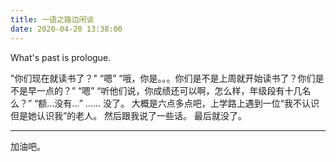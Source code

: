 ```yaml
---
title: 一语之路边闲谈
date: 2020-04-20 13:38:00
---
```

What's past is prologue.

<!--more-->

"你们现在就读书了？"
“嗯”
“哦，你是。。。你们是不是上周就开始读书了？你们是不是早一点的？”
“嗯”
“听他们说，你成绩还可以啊，怎么样，年级段有十几名么？”
“额...没有...”
……
没了。
大概是六点多点吧，上学路上遇到一位“我不认识但是她认识我”的老人。
然后跟我说了一些话。
最后就没了。


----------
加油吧。
